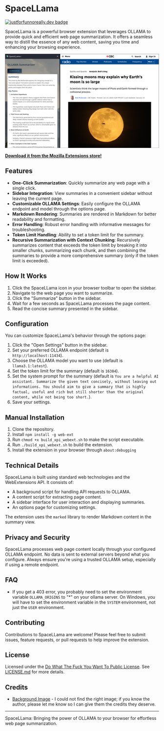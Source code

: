 # SpaceLLama

[![justforfunnoreally.dev badge](https://img.shields.io/badge/justforfunnoreally-dev-9ff)](https://justforfunnoreally.dev)

SpaceLLama is a powerful browser extension that leverages OLLAMA to provide quick and efficient web page summarization. It offers a seamless way to distill the essence of any web content, saving you time and enhancing your browsing experience.

![SpaceLLama](./dist/spacellama.png)

**[Download it from the Mozilla Extensions store!](https://addons.mozilla.org/en-US/firefox/addon/spacellama/)**

## Features

- **One-Click Summarization**: Quickly summarize any web page with a single click.
- **Sidebar Integration**: View summaries in a convenient sidebar without leaving the current page.
- **Customizable OLLAMA Settings**: Easily configure the OLLAMA endpoint and model through the options page.
- **Markdown Rendering**: Summaries are rendered in Markdown for better readability and formatting.
- **Error Handling**: Robust error handling with informative messages for troubleshooting.
- **Token Limit Handling**: Ability to set a token limit for the summary.
- **Recursive Summarization with Context Chunking**: Recursively summarizes content that exceeds the token limit by breaking it into smaller chunks, summarizing each chunk, and then combining the summaries to provide a more comprehensive summary (only if the token limit is exceeded).

## How It Works

1. Click the SpaceLLama icon in your browser toolbar to open the sidebar.
2. Navigate to the web page you want to summarize.
3. Click the "Summarize" button in the sidebar.
4. Wait for a few seconds as SpaceLLama processes the page content.
5. Read the concise summary presented in the sidebar.

## Configuration

You can customize SpaceLLama's behavior through the options page:

1. Click the "Open Settings" button in the sidebar.
2. Set your preferred OLLAMA endpoint (default is `http://localhost:11434`).
3. Choose the OLLAMA model you want to use (default is `llama3.1:latest`).
4. Set the token limit for the summary (default is `16384`).
5. Set the system prompt for the summary (default is `You are a helpful AI assistant. Summarize the given text concisely, without leaving out informations. You should aim to give a summary that is highly factual, useful and rich but still shorter than the original content, while not being too short.`).
6. Save your settings.

## Manual Installation

1. Clone the repository.
2. Install `npm install -g web-ext`
3. Run `chmod +x build_xpi_webext.sh` to make the script executable.
4. Run `./build_xpi_webext.sh` to build the extension.
5. Install the extension in your browser through `about:debugging`

## Technical Details

SpaceLLama is built using standard web technologies and the WebExtensions API. It consists of:

- A background script for handling API requests to OLLAMA.
- A content script for extracting page content.
- A sidebar interface for user interaction and displaying summaries.
- An options page for customizing settings.

The extension uses the `marked` library to render Markdown content in the summary view.

## Privacy and Security

SpaceLLama processes web page content locally through your configured OLLAMA endpoint. No data is sent to external servers beyond what you configure. Always ensure you're using a trusted OLLAMA setup, especially if using a remote endpoint.

## FAQ

- If you get a 403 error, you probably need to set the environment variable `OLLAMA_ORIGINS` to "\*" on your ollama server. On Windows, you will have to set the environment variable in the `SYSTEM` environment, not just the `USER` environment.

## Contributing

Contributions to SpaceLLama are welcome! Please feel free to submit issues, feature requests, or pull requests to help improve the extension.

## License

Licensed under the [Do What The Fuck You Want To Public License](LICENSE.md).
See [LICENSE.md](LICENSE.md) for more details.

## Credits

- [Background Image](https://www.pexels.com/) - I could not find the right image; if you know the author, please let me know so I can give them the credits they deserve.

---

SpaceLLama: Bringing the power of OLLAMA to your browser for effortless web page summarization.
